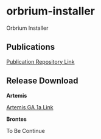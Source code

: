 # orbrium-installer
Orbrium Installer

## Publications

<a href="https://github.com/etevers-vcs/orbrium-publications">Publication Repository Link</a>

## Release Download

**Artemis**

<a href="https://github.com/etevers-vcs/orbrium-installer/archive/refs/tags/artemis-ga-1a.zip">Artemis GA 1a Link</a>

**Brontes**

To Be Continue
